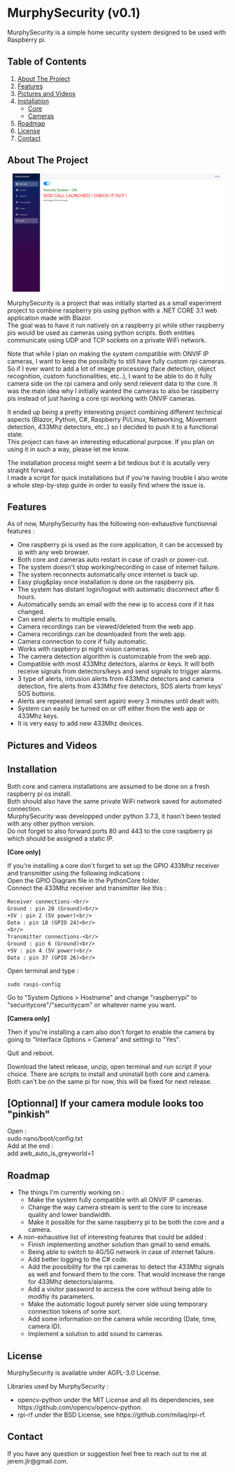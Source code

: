 # MurphySecurity (v0.1)
MurphySecurity is a simple home security system designed to be used with Raspberry pi.

## Table of Contents
<ol>
  <li><a href="#about-the-project">About The Project</a></li>
  <li><a href="#features">Features</a></li>
  <li><a href="#pictures-videos">Pictures and Videos</a></li>
  <li>
      <a href="#installation">Installation</a>
      <ul>
        <li><a href="#installation-core">Core</a></li>
        <li><a href="#installation-cam">Cameras</a></li>
      </ul>
  </li>
  <li><a href="#roadmap">Roadmap</a></li>
  <li><a href="#license">License</a></li>
  <li><a href="#contact">Contact</a></li>
</ol>

## About The Project
<p align="center">
<img src="MurphySecurity/Media/MainScreen.png" width="480" height="270">
</p>
<p>MurphySecurity is a project that was initially started as a small experiment project to combine raspberry pis using python with a .NET CORE 3.1 web application made with Blazor.<br/>The goal was to have it run natively on a raspberry pi while other raspberry pis would be used as cameras using python scripts. Both entities communicate using UDP and TCP sockets on a private WiFi network.</p>
<p>Note that while I plan on making the system compatible with ONVIF IP cameras, I want to keep the possibilty to still have fully custom rpi cameras. So if I ever want to add a lot of image processing (face detection, object recognition, custom functionalities, etc..), I want to be able to do it fully camera side on the rpi camera and only send relevent data to the core. It was the main idea why I initially wanted the cameras to also be raspberry pis instead of just having a core rpi working with ONVIF cameras.</p>
<p>It ended up being a pretty interesting project combining different technical aspects (Blazor, Python, C#, Raspberry Pi/Linux, Networking, Movement detection, 433Mhz detectors, etc..) so I decided to push it to a functional state.<br/>This project can have an interesting educational purpose. If you plan on using it in such a way, please let me know.</p>
<p>The installation process might seem a bit tedious but it is acutally very straight forward.<br/>
I made a script for quick installations but if you're having trouble I also wrote a whole step-by-step guide in order to easily find where the issue is.
</p>

## Features
<p>As of now, MurphySecurity has the following non-exhaustive functionnal features :</p>
<ul>
  <li>One raspberry pi is used as the core application, it can be accessed by ip with any web browser.</li>
  <li>Both core and cameras auto restart in case of crash or power-cut.</li>
  <li>The system doesn't stop working/recording in case of internet failure.</li>
  <li>The system reconnects automatically once internet is back up.</li>
  <li>Easy plug&play once installation is done on the raspberry pis.</li>
  <li>The system has distant login/logout with automatic disconnect after 6 hours.</li>
  <li>Automatically sends an email with the new ip to access core if it has changed.</li>
  <li>Can send alerts to multiple emails.</li>
  <li>Camera recordings can be viewed/deleted from the web app.</li>
  <li>Camera recordings can be downloaded from the web app.</li>
  <li>Camera connection to core if fully automatic.</li>
  <li>Works with raspberry pi night vision cameras.</li>
  <li>The camera detection algorithm is customizable from the web app.</li>
  <li>Compatible with most 433Mhz detectors, alarms or keys. It will both receive signals from detectors/keys and send signals to trigger alarms.</li> 
  <li>3 type of alerts, intrusion alerts from 433Mhz detectors and camera detection, fire alerts from 433Mhz fire detectors, SOS alerts from keys' SOS buttons.</li>
  <li>Alerts are repeated (email sent again) every 3 minutes until dealt with.</li>
  <li>System can easily be turned on or off either from the web app or 433Mhz keys.</li>
  <li>It is very easy to add new 433Mhz devices.</li>
</ul>

## Pictures and Videos

## Installation
<p>
Both core and camera installations are assumed to be done on a fresh raspberry pi os install.<br/>
Both should also have the same private WiFi network saved for automated connection.<br/>
MurphySecurity was developped under python 3.7.3, it hasn't been tested with any other python version.<br/>
Do not forget to also forward ports 80 and 443 to the core raspberry pi which should be assigned a static IP.
</p>
<b>[Core only]</b>
<p>
If you're installing a core don't forget to set up the GPIO 433Mhz receiver and transmitter using the following indications :<br/>
Open the GPIO Diagram file in the PythonCore folder.<br/>
Connect the 433Mhz receiver and transmitter like this :<br/>
</p>

```
Receiver connections-<br/>
Ground : pin 20 (Ground)<br/>
+5V : pin 2 (5V power)<br/>
Data : pin 18 (GPIO 24)<br/>
<br/>
Transmitter connections-<br/>
Ground : pin 6 (Ground)<br/>
+5V : pin 4 (5V power)<br/>
Data : pin 37 (GPIO 26)<br/>
````

<p>Open terminal and type :</p>

```
sudo raspi-config
```

<p>Go to "System Options > Hostname" and change "raspberrypi" to "securitycore"/"securitycam" or whatever name you want.</p>
<b>[Camera only]</b>
<p>Then if you're installing a cam also don't forget to enable the camera by going to "Interface Options > Camera" and settingi to "Yes".</p>

<p>Quit and reboot.</p>

<p>Download the latest release, unzip, open terminal and run script if your choice. There are scripts to install and uninstall both core and camera.<br/>
Both can't be on the same pi for now, this will be fixed for next release.</p>

## [Optionnal] If your camera module looks too "pinkish"
<p>Open :<br/>
sudo nano/boot/config.txt<br/>
Add at the end :<br/>
add awb_auto_is_greyworld=1
</p>

## Roadmap
<ul>
  <li>The things I'm currently working on :
    <ul>
      <li>Make the system fully compatible with all ONVIF IP cameras.</li>
      <li>Change the way camera stream is sent to the core to increase quality and lower bandwidth.</li>
      <li>Make it possible for the same raspberry pi to be both the core and a camera.</li>
    </ul>
  </li>
  <li>A non-exhaustive list of interesting features that could be added :
    <ul>
      <li>Finish implementing another solution than gmail to send emails.</li>
      <li>Being able to switch to 4G/5G network in case of internet failure.</li>
      <li>Add better logging to the C# code.</li>
      <li>Add the possibility for the rpi cameras to detect the 433Mhz signals as well and forward them to the core. That would increase the range for 433Mhz detectors/alarms.</li>
      <li>Add a visitor password to access the core without being able to modifiy its parameters.</li>
      <li>Make the automatic logout purely server side using temporary connection tokens of some sort.</li>
      <li>Add some information on the camera while recording (Date, time, camera ID).</li>
      <li>Implement a solution to add sound to cameras.</li>
    </ul>
  </li>
</ul>

## License
<p>MurphySecurity is available under AGPL-3.0 License.</p>
<p>Libraries used by MurphySecurity :</p>
<ul>
  <li>opencv-python under the MIT License and all its dependencies, see https://github.com/opencv/opencv-python.</li>
  <li>rpi-rf under the BSD License, see https://github.com/milaq/rpi-rf.</li>
</ul>

## Contact
<p>If you have any question or suggestion feel free to reach out to me at jerem.jlr@gmail.com.</p>
